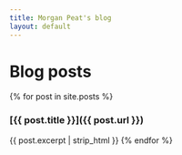 ```yaml
---
title: Morgan Peat's blog
layout: default
---
```

# Blog posts

  {% for post in site.posts %}
### [{{ post.title }}]({{ post.url }})
{{ post.excerpt | strip_html }}
  {% endfor %}

